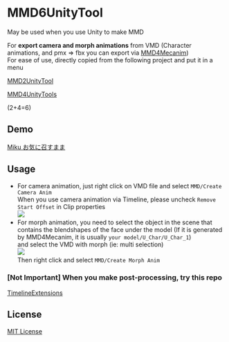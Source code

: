 ﻿# MMD6UnityTool

May be used when you use Unity to make MMD

For **export camera and morph animations** from VMD (Character animations, and pmx => fbx you can export
via [MMD4Mecanim](https://stereoarts.jp/))
<br>
For ease of use, directly copied from the following project and put it in a menu

[MMD2UnityTool](https://github.com/MorphoDiana/MMD2UnityTool)

[MMD4UnityTools](https://github.com/ShiinaRinne/MMD4UnityTools)

(2+4=6)

## Demo
[Miku お気に召すまま](https://www.bilibili.com/video/BV1eY411o7Dd/)


<!-- ## Known Issue -->

## Usage

- For camera animation, just right click on VMD file and select `MMD/Create Camera Anim`<br>
  When you use camera animation via Timeline, please uncheck `Remove Start Offset` in Clip properties<br>
  ![](https://pic.youngmoe.com/1668669688_202211171521480/6375e0f85569a.png)
- For morph animation, you need to select the object in the scene that contains the blendshapes of the face under the
  model
  (If it is generated by MMD4Mecanim, it is usually `your model/U_Char/U_Char_1`)<br>
  and select the VMD with morph (ie: multi selection)<br>
  ![](https://pic.youngmoe.com/1668669748_202211171522697/6375e134917bb.png) <br>
  Then right click and select `MMD/Create Morph Anim`

### [Not Important] When you make post-processing, try this repo
[TimelineExtensions](https://github.com/ShiinaRinne/TimelineExtensions)

## License
[MIT License](https://github.com/ShiinaRinne/MMD6UnityTool/blob/master/LICENSE)

